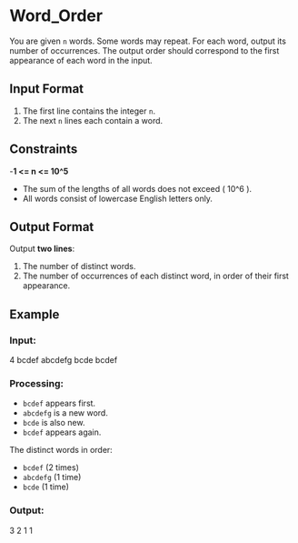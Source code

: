 # Word_Order

You are given `n` words. Some words may repeat. For each word, output its number of occurrences. The output order should correspond to the first appearance of each word in the input.  

## Input Format  
1. The first line contains the integer `n`.  
2. The next `n` lines each contain a word.  

## Constraints  
-**1 <= n <= 10^5**  
- The sum of the lengths of all words does not exceed \( 10^6 \).  
- All words consist of lowercase English letters only.  

## Output Format  
Output **two lines**:  
1. The number of distinct words.  
2. The number of occurrences of each distinct word, in order of their first appearance.  

## Example  

### Input:
4
bcdef
abcdefg
bcde
bcdef

### Processing:  
- `bcdef` appears first.  
- `abcdefg` is a new word.  
- `bcde` is also new.  
- `bcdef` appears again.  

The distinct words in order:  
- `bcdef` (2 times)  
- `abcdefg` (1 time)  
- `bcde` (1 time)  

### Output:
3
2 1 1